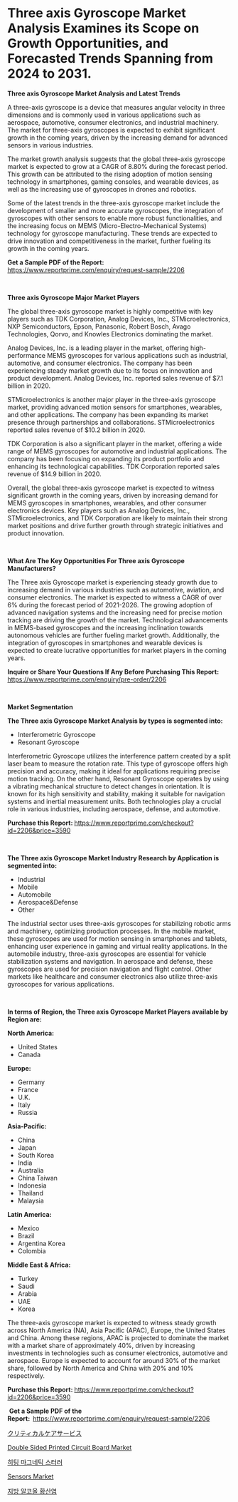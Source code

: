 <p><h1>Three axis Gyroscope Market Analysis Examines its Scope on Growth Opportunities, and Forecasted Trends Spanning from 2024 to 2031.</h1></p><p><strong>Three axis Gyroscope Market Analysis and Latest Trends</strong></p>
<p><p>A three-axis gyroscope is a device that measures angular velocity in three dimensions and is commonly used in various applications such as aerospace, automotive, consumer electronics, and industrial machinery. The market for three-axis gyroscopes is expected to exhibit significant growth in the coming years, driven by the increasing demand for advanced sensors in various industries.</p><p>The market growth analysis suggests that the global three-axis gyroscope market is expected to grow at a CAGR of 8.80% during the forecast period. This growth can be attributed to the rising adoption of motion sensing technology in smartphones, gaming consoles, and wearable devices, as well as the increasing use of gyroscopes in drones and robotics.</p><p>Some of the latest trends in the three-axis gyroscope market include the development of smaller and more accurate gyroscopes, the integration of gyroscopes with other sensors to enable more robust functionalities, and the increasing focus on MEMS (Micro-Electro-Mechanical Systems) technology for gyroscope manufacturing. These trends are expected to drive innovation and competitiveness in the market, further fueling its growth in the coming years.</p></p>
<p><strong>Get a Sample PDF of the Report:&nbsp;</strong> <a href="https://www.reportprime.com/enquiry/request-sample/2206">https://www.reportprime.com/enquiry/request-sample/2206</a></p>
<p>&nbsp;</p>
<p><strong>Three axis Gyroscope Major Market Players</strong></p>
<p><p>The global three-axis gyroscope market is highly competitive with key players such as TDK Corporation, Analog Devices, Inc., STMicroelectronics, NXP Semiconductors, Epson, Panasonic, Robert Bosch, Avago Technologies, Qorvo, and Knowles Electronics dominating the market. </p><p>Analog Devices, Inc. is a leading player in the market, offering high-performance MEMS gyroscopes for various applications such as industrial, automotive, and consumer electronics. The company has been experiencing steady market growth due to its focus on innovation and product development. Analog Devices, Inc. reported sales revenue of $7.1 billion in 2020.</p><p>STMicroelectronics is another major player in the three-axis gyroscope market, providing advanced motion sensors for smartphones, wearables, and other applications. The company has been expanding its market presence through partnerships and collaborations. STMicroelectronics reported sales revenue of $10.2 billion in 2020.</p><p>TDK Corporation is also a significant player in the market, offering a wide range of MEMS gyroscopes for automotive and industrial applications. The company has been focusing on expanding its product portfolio and enhancing its technological capabilities. TDK Corporation reported sales revenue of $14.9 billion in 2020.</p><p>Overall, the global three-axis gyroscope market is expected to witness significant growth in the coming years, driven by increasing demand for MEMS gyroscopes in smartphones, wearables, and other consumer electronics devices. Key players such as Analog Devices, Inc., STMicroelectronics, and TDK Corporation are likely to maintain their strong market positions and drive further growth through strategic initiatives and product innovation.</p></p>
<p>&nbsp;</p>
<p><strong>What Are The Key Opportunities For Three axis Gyroscope Manufacturers?</strong></p>
<p><p>The Three axis Gyroscope market is experiencing steady growth due to increasing demand in various industries such as automotive, aviation, and consumer electronics. The market is expected to witness a CAGR of over 6% during the forecast period of 2021-2026. The growing adoption of advanced navigation systems and the increasing need for precise motion tracking are driving the growth of the market. Technological advancements in MEMS-based gyroscopes and the increasing inclination towards autonomous vehicles are further fueling market growth. Additionally, the integration of gyroscopes in smartphones and wearable devices is expected to create lucrative opportunities for market players in the coming years.</p></p>
<p><strong>Inquire or Share Your Questions If Any Before Purchasing This Report:</strong> <a href="https://www.reportprime.com/enquiry/pre-order/2206">https://www.reportprime.com/enquiry/pre-order/2206</a></p>
<p>&nbsp;</p>
<p><strong>Market Segmentation</strong></p>
<p><strong>The Three axis Gyroscope Market Analysis by types is segmented into:</strong></p>
<p><ul><li>Interferometric Gyroscope</li><li>Resonant Gyroscope</li></ul></p>
<p><p>Interferometric Gyroscope utilizes the interference pattern created by a split laser beam to measure the rotation rate. This type of gyroscope offers high precision and accuracy, making it ideal for applications requiring precise motion tracking. On the other hand, Resonant Gyroscope operates by using a vibrating mechanical structure to detect changes in orientation. It is known for its high sensitivity and stability, making it suitable for navigation systems and inertial measurement units. Both technologies play a crucial role in various industries, including aerospace, defense, and automotive.</p></p>
<p><strong>Purchase this Report:&nbsp;</strong><a href="https://www.reportprime.com/checkout?id=2206&price=3590">https://www.reportprime.com/checkout?id=2206&price=3590</a></p>
<p>&nbsp;</p>
<p><strong>The Three axis Gyroscope Market Industry Research by Application is segmented into:</strong></p>
<p><ul><li>Industrial</li><li>Mobile</li><li>Automobile</li><li>Aerospace&Defense</li><li>Other</li></ul></p>
<p><p>The industrial sector uses three-axis gyroscopes for stabilizing robotic arms and machinery, optimizing production processes. In the mobile market, these gyroscopes are used for motion sensing in smartphones and tablets, enhancing user experience in gaming and virtual reality applications. In the automobile industry, three-axis gyroscopes are essential for vehicle stabilization systems and navigation. In aerospace and defense, these gyroscopes are used for precision navigation and flight control. Other markets like healthcare and consumer electronics also utilize three-axis gyroscopes for various applications.</p></p>
<p>&nbsp;</p>
<p><strong>In terms of Region, the Three axis Gyroscope Market Players available by Region are:</strong></p>
<p>
    <p> <strong> North America: </strong>
        <ul>
            <li>United States</li>
            <li>Canada</li>
        </ul>
        </p> 
    <p> <strong> Europe: </strong>
        <ul>
            <li>Germany</li>
            <li>France</li>
            <li>U.K.</li>
            <li>Italy</li>
            <li>Russia</li>
        </ul>
        </p> 
    <p> <strong> Asia-Pacific: </strong>
        <ul>
            <li>China</li>
            <li>Japan</li>
            <li>South Korea</li>
            <li>India</li>
            <li>Australia</li>
            <li>China Taiwan</li>
            <li>Indonesia</li>
            <li>Thailand</li>
            <li>Malaysia</li>
        </ul>
        </p> 
    <p> <strong> Latin America: </strong>
        <ul>
            <li>Mexico</li>
            <li>Brazil</li>
            <li>Argentina Korea</li>
            <li>Colombia</li>
        </ul>
        </p> 
    <p> <strong> Middle East & Africa: </strong>
        <ul>
            <li>Turkey</li>
            <li>Saudi</li>
            <li>Arabia</li>
            <li>UAE</li>
            <li>Korea</li>
        </ul>
    </p>
    </p>
<p><p>The three-axis gyroscope market is expected to witness steady growth across North America (NA), Asia Pacific (APAC), Europe, the United States and China. Among these regions, APAC is projected to dominate the market with a market share of approximately 40%, driven by increasing investments in technologies such as consumer electronics, automotive and aerospace. Europe is expected to account for around 30% of the market share, followed by North America and China with 20% and 10% respectively.</p></p>
<p><strong>Purchase this Report: </strong><a href="https://www.reportprime.com/checkout?id=2206&price=3590">https://www.reportprime.com/checkout?id=2206&price=3590</a></p>
<p>&nbsp;<strong>Get a Sample PDF of the Report:&nbsp;&nbsp;</strong><a href="https://www.reportprime.com/enquiry/request-sample/2206">https://www.reportprime.com/enquiry/request-sample/2206</a></p>
<p><strong></strong></p>
<p><p><a href="https://medium.com/@fabianhoncescu2022/%E9%87%8D%E7%97%87%E6%B2%BB%E7%99%82%E3%82%B5%E3%83%BC%E3%83%93%E3%82%B9%E5%B8%82%E5%A0%B4%E3%81%AE%E8%A6%8F%E6%A8%A1%E3%81%AF-%E4%B8%96%E7%95%8C%E7%94%A3%E6%A5%AD%E3%81%AB%E3%81%8A%E3%81%91%E3%82%8B%E6%9C%80%E9%81%A9%E3%81%AA%E3%83%9E%E3%83%BC%E3%82%B1%E3%83%86%E3%82%A3%E3%83%B3%E3%82%B0%E3%83%81%E3%83%A3%E3%83%8D%E3%83%AB%E3%82%92%E7%A4%BA%E3%81%97%E3%81%A6%E3%81%84%E3%81%BE%E3%81%99-42cc7d45f7f9">クリティカルケアサービス</a></p><p><a href="https://github.com/nathandecarvalho/Market-Research-Report-List-2/blob/main/double-sided-printed-circuit-board-market.md">Double Sided Printed Circuit Board Market</a></p><p><a href="https://medium.com/@rickymetzdvm/%ED%9E%88%ED%8C%85-%EC%9E%90%EC%84%9D-%ED%9A%8C%EC%A0%84%EC%9E%90-%EC%8B%9C%EC%9E%A5-%EB%8F%99%ED%96%A5-%EB%B0%8F-%EC%8B%9C%EC%9E%A5-%EB%B6%84%EC%84%9D%EC%9D%80-2024-2031%EB%85%84-%EA%B8%B0%EA%B0%84%EC%9D%84-%EC%98%88%EC%B8%A1%ED%95%A9%EB%8B%88%EB%8B%A4-770cf1fec3a4">히팅 마그네틱 스터러</a></p><p><a href="https://github.com/kosella/Market-Research-Report-List-2/blob/main/sensors-market.md">Sensors Market</a></p><p><a href="https://github.com/JackieFauhey9089475/Market-Research-Report-List-1/blob/main/896661410226.md">지방 알코올 황산염</a></p></p>